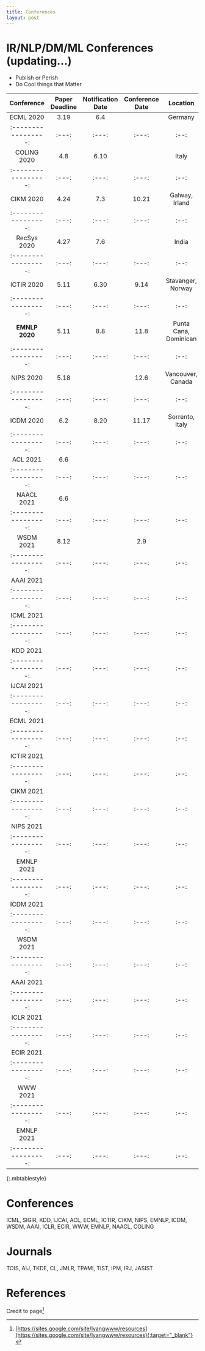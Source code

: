 ```yaml
---
title: Conferences
layout: post
---
```

# IR/NLP/DM/ML Conferences (updating...)
- Publish or Perish
- Do Cool things that Matter


|Conference|Paper Deadline|Notification Date|Conference Date|Location|
|:-----------------:|:---:|:---:|:---:|:--:|
|ECML 2020|3.19|6.4||Germany|
|:-----------------:|:---:|:---:|:---:|:--:|
|COLING 2020|4.8|6.10||Italy|
|:-----------------:|:---:|:---:|:---:|:--:|
|CIKM 2020|4.24|7.3|10.21|Galway, Irland|
|:-----------------:|:---:|:---:|:---:|:--:|
|RecSys 2020|4.27|7.6||India|
|:-----------------:|:---:|:---:|:---:|:--:|
|ICTIR 2020| 5.11|6.30|9.14|Stavanger, Norway|
|:-----------------:|:---:|:---:|:---:|:--:|
|**EMNLP 2020**|5.11|8.8|11.8|Punta Cana, Dominican|
|:-----------------:|:---:|:---:|:---:|:--:|
|NIPS 2020|5.18||12.6|Vancouver, Canada|
|:-----------------:|:---:|:---:|:---:|:--:|
|ICDM 2020|6.2|8.20|11.17|Sorrento, Italy|
|:-----------------:|:---:|:---:|:---:|:--:|
|ACL 2021|6.6||||
|:-----------------:|:---:|:---:|:---:|:--:|
|NAACL 2021|6.6||||
|:-----------------:|:---:|:---:|:---:|:--:|
|WSDM 2021|8.12||2.9||
|:-----------------:|:---:|:---:|:---:|:--:|
|AAAI 2021|||||
|:-----------------:|:---:|:---:|:---:|:--:|
|ICML 2021|||||
|:-----------------:|:---:|:---:|:---:|:--:|
|KDD 2021|||||
|:-----------------:|:---:|:---:|:---:|:--:|
|IJCAI 2021|||||
|:-----------------:|:---:|:---:|:---:|:--:|
|ECML 2021|||||
|:-----------------:|:---:|:---:|:---:|:--:|
|ICTIR 2021|||||
|:-----------------:|:---:|:---:|:---:|:--:|
|CIKM 2021|||||
|:-----------------:|:---:|:---:|:---:|:--:|
|NIPS 2021|||||
|:-----------------:|:---:|:---:|:---:|:--:|
|EMNLP 2021|||||
|:-----------------:|:---:|:---:|:---:|:--:|
|ICDM 2021|||||
|:-----------------:|:---:|:---:|:---:|:--:|
|WSDM 2021|||||
|:-----------------:|:---:|:---:|:---:|:--:|
|AAAI 2021|||||
|:-----------------:|:---:|:---:|:---:|:--:|
|ICLR 2021|||||
|:-----------------:|:---:|:---:|:---:|:--:|
|ECIR 2021|||||
|:-----------------:|:---:|:---:|:---:|:--:|
|WWW 2021|||||
|:-----------------:|:---:|:---:|:---:|:--:|
|EMNLP 2021|||||
|:-----------------:|:---:|:---:|:---:|:--:|
{:.mbtablestyle}


# Conferences
ICML, SIGIR, KDD, IJCAI, ACL, ECML, ICTIR, CIKM, NIPS, EMNLP, ICDM, WSDM, AAAI, ICLR, ECIR, WWW, EMNLP, NAACL, COLING

# Journals
TOIS, AIJ, TKDE, CL, JMLR, TPAMI, TIST, IPM, IRJ, JASIST

# References
Credit to page[^1]

[^1]: [https://sites.google.com/site/lyangwww/resources](https://sites.google.com/site/lyangwww/resources){:target="_blank"}
